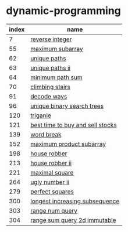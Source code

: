 # dynamic-programming

| index | name |
|---|---|
|7| [reverse integer](7.reverse_integer.go)|
|55| [maximum subarray](55.maximum_subarray.go)|
|62| [unique paths](62.unique_paths.go)|
|63| [unique paths ii](63.unique_paths_ii.go)|
|64| [minimum path sum](64.minimum_path_sum.go)|
|70| [climbing stairs](70.climbing_stairs.go)|
|91| [decode ways](91.decode_ways.go)|
|96| [unique binary search trees](96.unique_binary_search_trees.go)|
|120| [triganle](120.triganle.go)|
|121| [best time to buy and sell stocks](121.best_time_to_buy_and_sell_stocks.go)|
|139| [word break](139.word_break.go)|
|152| [maximum product subarray](152.maximum_product_subarray.go)|
|198| [house robber](198.house_robber.go)|
|213| [house robber ii](213.house_robber_ii.go)|
|221| [maximal square](221.maximal_square.go)|
|264| [ugly number ii](264.ugly_number_ii.go)|
|279| [perfect squares](279.perfect_squares.go)|
|300| [longest increasing subsequence](300.longest_increasing_subsequence.go)|
|303| [range num query](303.range_num_query.go)|
|304| [range sum query 2d immutable](304.range_sum_query_2d_immutable.go)|
